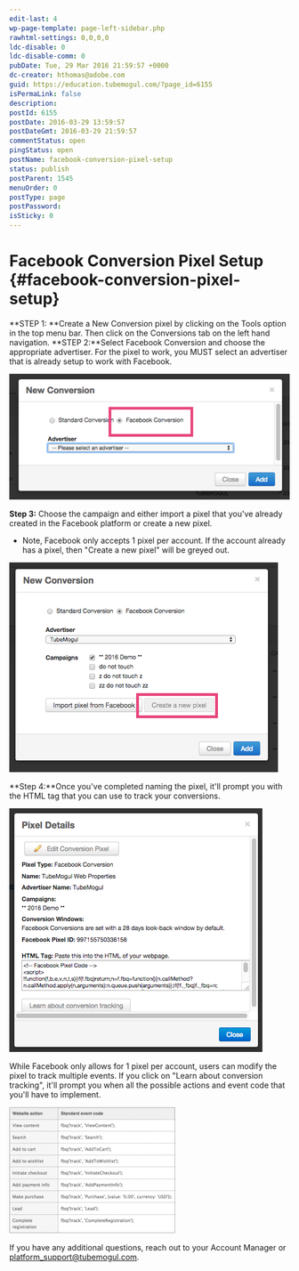 ```yaml
---
edit-last: 4
wp-page-template: page-left-sidebar.php
rawhtml-settings: 0,0,0,0
ldc-disable: 0
ldc-disable-comm: 0
pubDate: Tue, 29 Mar 2016 21:59:57 +0000
dc-creator: hthomas@adobe.com
guid: https://education.tubemogul.com/?page_id=6155
isPermaLink: false
description: 
postId: 6155
postDate: 2016-03-29 13:59:57
postDateGmt: 2016-03-29 21:59:57
commentStatus: open
pingStatus: open
postName: facebook-conversion-pixel-setup
status: publish
postParent: 1545
menuOrder: 0
postType: page
postPassword: 
isSticky: 0
---
```


# Facebook Conversion Pixel Setup {#facebook-conversion-pixel-setup}

**STEP 1: **Create a New Conversion pixel by clicking on the Tools option in the top menu bar. Then click on the Conversions tab on the left hand navigation.
**STEP 2:**Select Facebook Conversion and choose the appropriate advertiser. For the pixel to work, you MUST select an advertiser that is already setup to work with Facebook.

[ ![2016-03-29_1810](assets/2016-03-29-1810.png)](assets/2016-03-29-1810.png)

 
**Step 3:**  Choose the campaign and either import a pixel that you've already created in the Facebook platform or create a new pixel.

* Note, Facebook only accepts 1 pixel per account. If the account already has a pixel, then "Create a new pixel" will be greyed out.

[ ![2016-03-29_1815](assets/2016-03-29-1815.png)](assets/2016-03-29-1815.png)

 
**Step 4:**Once you've completed naming the pixel, it'll prompt you with the HTML tag that you can use to track your conversions.

[ ![Screen Shot 2016-03-11 at 9.38.08 AM](assets/screen-shot-2016-03-11-at-9.38.08-am.png)](assets/screen-shot-2016-03-11-at-9.38.08-am.png)

 

While Facebook only allows for 1 pixel per account, users can modify the pixel to track multiple events. If you click on "Learn about conversion tracking", it'll prompt you when all the possible actions and event code that you'll have to implement.

[ ![2016-03-29_1831](assets/2016-03-29-1831-300x227.png)](assets/2016-03-29-1831.png)

 
If you have any additional questions, reach out to your Account Manager or platform_support@tubemogul.com. 